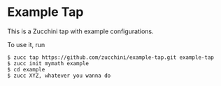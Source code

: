 Example Tap
===========

This is a Zucchini tap with example configurations.

To use it, run

    $ zucc tap https://github.com/zucchini/example-tap.git example-tap
    $ zucc init mymath example
    $ cd example 
    $ zucc XYZ, whatever you wanna do
